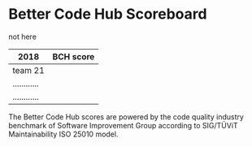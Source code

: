# Better Code Hub Scoreboard

not here

| 2018        | BCH score |          
| ------------- |:-------------:| 
| team 21   | |  
| ............   | | 
| ............   | |



The Better Code Hub scores are powered by the code quality industry benchmark of Software Improvement Group according to SIG/TÜViT Maintainability ISO 25010 model.

